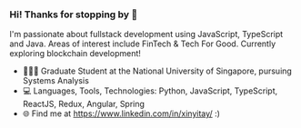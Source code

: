### Hi! Thanks for stopping by 👋

I'm passionate about fullstack development using JavaScript, TypeScript and Java. Areas of interest include FinTech & Tech For Good. Currently exploring blockchain development!

- 👩🏻‍💻  Graduate Student at the National University of Singapore, pursuing Systems Analysis
- :computer: Languages, Tools, Technologies: Python, JavaScript, TypeScript, ReactJS, Redux, Angular, Spring
- :globe_with_meridians: Find me at https://www.linkedin.com/in/xinyitay/ :)

<!--
**xinyitay/xinyitay** is a ✨ _special_ ✨ repository because its `README.md` (this file) appears on your GitHub profile.

Here are some ideas to get you started:

- 🔭 I’m currently working on ...
- 🌱 I’m currently learning ...
- 👯 I’m looking to collaborate on ...
- 🤔 I’m looking for help with ...
- 💬 Ask me about ...
- 📫 How to reach me: ...
- 😄 Pronouns: ...
- ⚡ Fun fact: ...

-->
